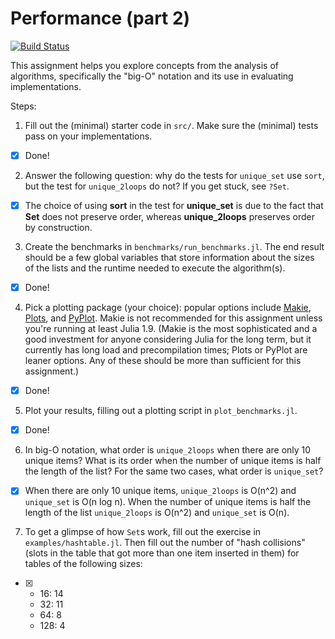 # Performance (part 2)

[![Build Status](https://github.com/AdvancedScientificComputingInJuliaWashU/Performance2.jl/actions/workflows/CI.yml/badge.svg?branch=main)](https://github.com/AdvancedScientificComputingInJuliaWashU/Performance2.jl/actions/workflows/CI.yml?query=branch%3Amain)

This assignment helps you explore concepts from the analysis of algorithms, specifically the "big-O" notation and its use in evaluating implementations.

Steps:

1. Fill out the (minimal) starter code in `src/`. Make sure the (minimal) tests pass on your implementations.
- [x] Done!

2. Answer the following question: why do the tests for `unique_set` use `sort`, but the test for `unique_2loops` do not? If you get stuck, see `?Set`.
- [x] The choice of using **sort** in the test for **unique_set** is due to the fact that **Set** does not preserve order, whereas **unique_2loops** preserves order by construction.

3. Create the benchmarks in `benchmarks/run_benchmarks.jl`. The end result should be a few global variables that store information about the sizes of the lists and the runtime needed to execute the algorithm(s).
- [x] Done!

4. Pick a plotting package (your choice): popular options include [Makie](https://github.com/MakieOrg/Makie.jl), [Plots](https://github.com/JuliaPlots/Plots.jl), and [PyPlot](https://github.com/JuliaPy/PyPlot.jl). Makie is not recommended for this assignment unless you're running at least Julia 1.9. (Makie is the most sophisticated and a good investment for anyone considering Julia for the long term, but it currently has long load and precompilation times; Plots or PyPlot are leaner options. Any of these should be more than sufficient for this assignment.)
- [x] Done!

5. Plot your results, filling out a plotting script in `plot_benchmarks.jl`.
- [x] Done!

6. In big-O notation, what order is `unique_2loops` when there are only 10 unique items? What is its order when the number of unique items is half the length of the list? For the same two cases, what order is `unique_set`?
- [x] When there are only 10 unique items, `unique_2loops` is O(n^2) and `unique_set` is O(n log n). When the number of unique items is half the length of the list `unique_2loops` is O(n^2) and `unique_set` is O(n).

7. To get a glimpse of how `Set`s work, fill out the exercise in `examples/hashtable.jl`. Then fill out the number of "hash collisions" (slots in the table that got more than one item inserted in them) for tables of the following sizes:
- [x]
    - 16: 14
    - 32: 11
    - 64: 8
    - 128: 4
